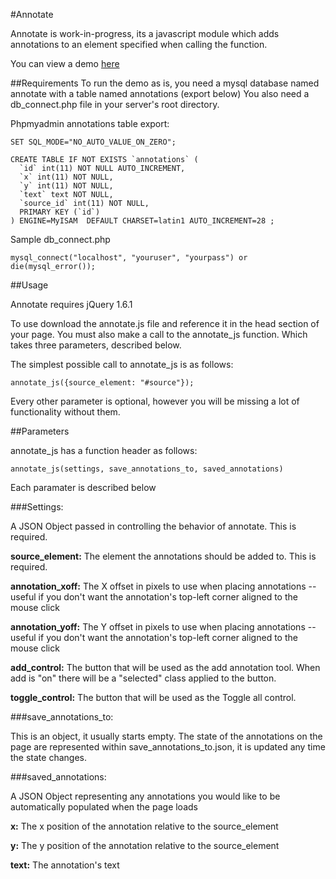 #Annotate

Annotate is work-in-progress, its a javascript module which adds annotations to an element specified when calling the function.

You can view a demo [here](http://nick.kanicweb.com/projects/annotate)

##Requirements
To run the demo as is, you need a mysql database named annotate with a table named annotations (export below)
You also need a db_connect.php file in your server's root directory.

Phpmyadmin annotations table export:

	SET SQL_MODE="NO_AUTO_VALUE_ON_ZERO";

	CREATE TABLE IF NOT EXISTS `annotations` (
	  `id` int(11) NOT NULL AUTO_INCREMENT,
	  `x` int(11) NOT NULL,
	  `y` int(11) NOT NULL,
	  `text` text NOT NULL,
	  `source_id` int(11) NOT NULL,
	  PRIMARY KEY (`id`)
	) ENGINE=MyISAM  DEFAULT CHARSET=latin1 AUTO_INCREMENT=28 ;
	

Sample db_connect.php

	mysql_connect("localhost", "youruser", "yourpass") or die(mysql_error());



##Usage

Annotate requires jQuery 1.6.1

To use download the annotate.js file and reference it in the head section of your page.
You must also make a call to the annotate_js function. Which takes three parameters, described below.

The simplest possible call to annotate_js is as follows:

	annotate_js({source_element: "#source"});
	
Every other parameter is optional, however you will be missing a lot of functionality without them.

##Parameters

annotate_js has a function header as follows:

	annotate_js(settings, save_annotations_to, saved_annotations)
	
Each paramater is described below

###Settings:

A JSON Object passed in controlling the behavior of annotate. This is required.

__source_element:__
The element the annotations should be added to. This is required.

__annotation_xoff:__
The X offset in pixels to use when placing annotations -- useful if you don't want the annotation's top-left corner aligned to the mouse click

__annotation_yoff:__
The Y offset in pixels to use when placing annotations -- useful if you don't want the annotation's top-left corner aligned to the mouse click

__add_control:__
The button that will be used as the add annotation tool. When add is "on" there will be a "selected" class applied to the button.

__toggle_control:__
The button that will be used as the Toggle all control.


###save_annotations_to:

This is an object, it usually starts empty. The state of the annotations on the page are represented within save_annotations_to.json, it is updated any time the state changes.


###saved_annotations:

A JSON Object representing any annotations you would like to be automatically populated when the page loads

__x:__ The x position of the annotation relative to the source_element

__y:__ The y position of the annotation relative to the source_element

__text:__ The annotation's text
